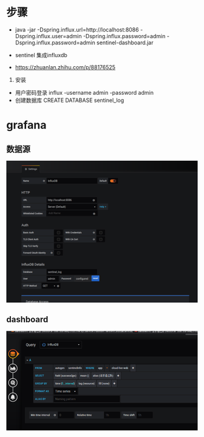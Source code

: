 # 步骤


 * java -jar -Dspring.influx.url=http://localhost:8086 -Dspring.influx.user=admin -Dspring.influx.password=admin -Dspring.influx.password=admin sentinel-dashboard.jar
 
 * sentinel 集成influxdb
 * https://zhuanlan.zhihu.com/p/88176525
 
1. 安装
* 用户密码登录
influx -username admin -password admin
* 创建数据库
CREATE DATABASE sentinel_log

# grafana

## 数据源
![](img/shujuyuan.png)
## dashboard
![](img/dashboard.png)

 